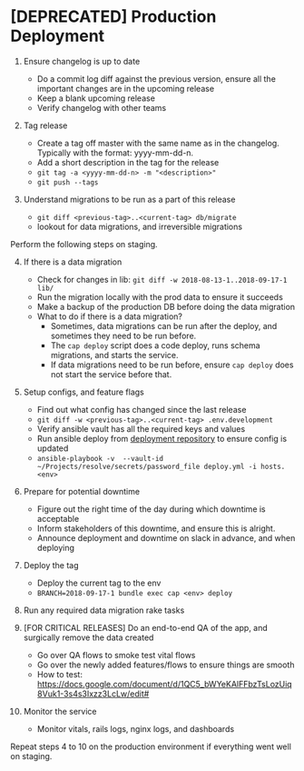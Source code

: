 # [DEPRECATED] Production Deployment

1. Ensure changelog is up to date
    - Do a commit log diff against the previous version, ensure all the important changes are in the upcoming release
    - Keep a blank upcoming release
    - Verify changelog with other teams

2. Tag release
    - Create a tag off master with the same name as in the changelog. Typically with the format: yyyy-mm-dd-n.
    - Add a short description in the tag for the release
    - `git tag -a <yyyy-mm-dd-n> -m "<description>"`
    - `git push --tags`

3. Understand migrations to be run as a part of this release
    - `git diff <previous-tag>..<current-tag> db/migrate`
    - lookout for data migrations, and irreversible migrations

Perform the following steps on staging.

4. If there is a data migration
    - Check for changes in lib: `git diff -w 2018-08-13-1..2018-09-17-1 lib/`
    - Run the migration locally with the prod data to ensure it succeeds
    - Make a backup of the production DB before doing the data migration
    - What to do if there is a data migration?
      - Sometimes, data migrations can be run after the deploy, and sometimes they need to be run before.
      - The `cap deploy` script does a code deploy, runs schema migrations, and starts the service.
      - If data migrations need to be run before, ensure `cap deploy` does not start the service before that.  

5. Setup configs, and feature flags
    - Find out what config has changed since the last release
    - `git diff -w <previous-tag>..<current-tag> .env.development`
    - Verify ansible vault has all the required keys and values
    - Run ansible deploy from [deployment repository](https://github.com/simpledotorg/deployment) to ensure config is updated
    - `ansible-playbook -v  --vault-id ~/Projects/resolve/secrets/password_file deploy.yml -i hosts.<env>`

6. Prepare for potential downtime
    - Figure out the right time of the day during which downtime is acceptable
    - Inform stakeholders of this downtime, and ensure this is alright.
    - Announce deployment and downtime on slack in advance, and when deploying

7. Deploy the tag
    - Deploy the current tag to the env
    - `BRANCH=2018-09-17-1 bundle exec cap <env> deploy`  

8. Run any required data migration rake tasks

9. [FOR CRITICAL RELEASES] Do an end-to-end QA of the app, and surgically remove the data created
    - Go over QA flows to smoke test vital flows
    - Go over the newly added features/flows to ensure things are smooth
    - How to test: https://docs.google.com/document/d/1QC5_bWYeKAlFFbzTsLozUiq8Vuk1-3s4s3Ixzz3LcLw/edit#

10. Monitor the service
    - Monitor vitals, rails logs, nginx logs, and dashboards

Repeat steps 4 to 10 on the production environment if everything went well on staging.
